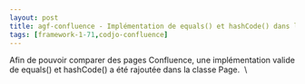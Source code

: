 ```yaml
---
layout: post
title: agf-confluence - Implémentation de equals() et hashCode() dans la classe Page
tags: [framework-1-71,codjo-confluence]
---
```

Afin de pouvoir comparer des pages Confluence, une implémentation valide de equals() et hashCode() a été rajoutée dans la classe Page.&nbsp;
\\